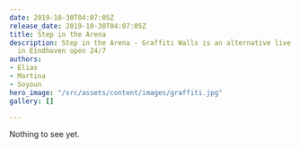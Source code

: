 ```yaml
---
date: 2019-10-30T04:07:05Z
release_date: 2019-10-30T04:07:05Z
title: Step in the Arena
description: Step in the Arena - Graffiti Walls is an alternative live art gallery
  in Eindhoven open 24/7
authors:
- Elias
- Martina
- Soyoun
hero_image: "/src/assets/content/images/graffiti.jpg"
gallery: []

---
```

Nothing to see yet.